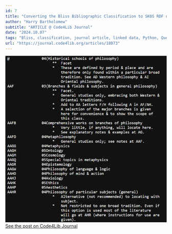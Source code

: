 ```yaml
---
id: 7
title: "Converting the Bliss Bibliographic Classification to SKOS RDF using Python RDFLib"
author: "Harry Bartholomew"
subtitle: "ARTICLE @ Code4Lib Journal"
date: "2024.10.07"
tags: "Bliss, classification, journal article, linked data, Python, Queens' College, RDF, SKOS"
url: "https://journal.code4lib.org/articles/18073"
---
```

![image](/images/blog_07.png)\
[See the post on Code4Lib Journal](https://journal.code4lib.org/articles/18073)

